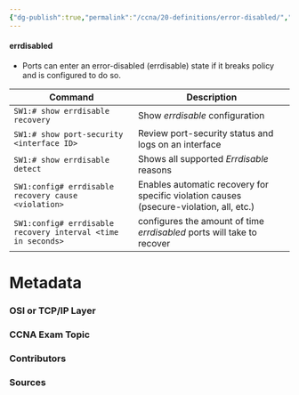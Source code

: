 ```yaml
---
{"dg-publish":true,"permalink":"/ccna/20-definitions/error-disabled/","tags":["defs_ccna"]}
---
```


#### errdisabled 
- Ports can enter an error-disabled (errdisable) state if it breaks policy and is configured to do so.

| Command                                                      | Description                                                                             |
| ------------------------------------------------------------ | --------------------------------------------------------------------------------------- |
| `SW1:# show errdisable recovery`                             | Show *errdisable* configuration                                                         |
| `SW1:# show port-security <interface ID>`                    | Review port-security status and logs on an interface                                    |
| `SW1:# show errdisable detect`                               | Shows all supported *Errdisable* reasons                                                |
| `SW1:config# errdisable recovery cause <violation>`          | Enables automatic recovery for specific violation causes (psecure-violation, all, etc.) |
| `SW1:config# errdisable recovery interval <time in seconds>` | configures the amount of time *errdisabled* ports will take to recover                  |


# Metadata
### OSI or TCP/IP Layer

### CCNA Exam Topic

### Contributors

### Sources

